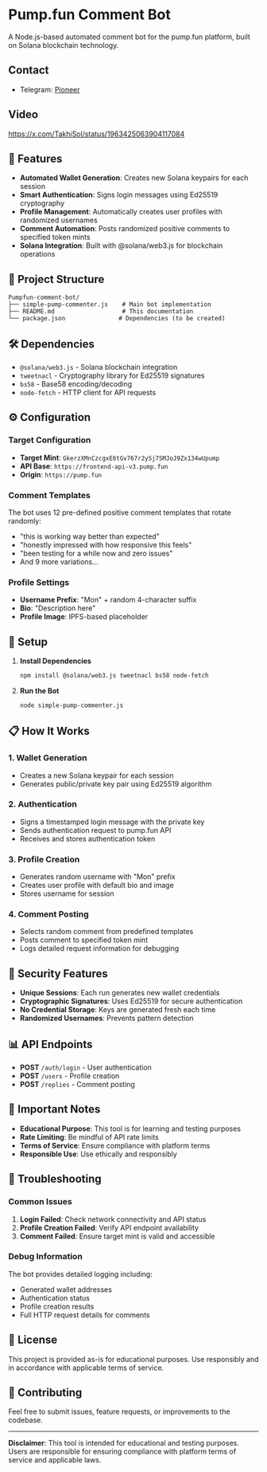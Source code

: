 # Pump.fun Comment Bot

A Node.js-based automated comment bot for the pump.fun platform, built on Solana blockchain technology.

## Contact

- Telegram: [Pioneer](https://t.me/hi_3333)

## Video

https://x.com/TakhiSol/status/1963425063904117084

## 🚀 Features

- **Automated Wallet Generation**: Creates new Solana keypairs for each session
- **Smart Authentication**: Signs login messages using Ed25519 cryptography
- **Profile Management**: Automatically creates user profiles with randomized usernames
- **Comment Automation**: Posts randomized positive comments to specified token mints
- **Solana Integration**: Built with @solana/web3.js for blockchain operations

## 📁 Project Structure

```
Pumpfun-comment-bot/
├── simple-pump-commenter.js    # Main bot implementation
├── README.md                   # This documentation
└── package.json               # Dependencies (to be created)
```

## 🛠️ Dependencies

- `@solana/web3.js` - Solana blockchain integration
- `tweetnacl` - Cryptography library for Ed25519 signatures
- `bs58` - Base58 encoding/decoding
- `node-fetch` - HTTP client for API requests

## ⚙️ Configuration

### Target Configuration
- **Target Mint**: `GkerzXMnCzcgxE6tGv767r2ySj7SMJoJ9Zx134wUpump`
- **API Base**: `https://frontend-api-v3.pump.fun`
- **Origin**: `https://pump.fun`

### Comment Templates
The bot uses 12 pre-defined positive comment templates that rotate randomly:
- "this is working way better than expected"
- "honestly impressed with how responsive this feels"
- "been testing for a while now and zero issues"
- And 9 more variations...

### Profile Settings
- **Username Prefix**: "Mon" + random 4-character suffix
- **Bio**: "Description here"
- **Profile Image**: IPFS-based placeholder

## 🔧 Setup

1. **Install Dependencies**
   ```bash
   npm install @solana/web3.js tweetnacl bs58 node-fetch
   ```

2. **Run the Bot**
   ```bash
   node simple-pump-commenter.js
   ```

## 📋 How It Works

### 1. Wallet Generation
- Creates a new Solana keypair for each session
- Generates public/private key pair using Ed25519 algorithm

### 2. Authentication
- Signs a timestamped login message with the private key
- Sends authentication request to pump.fun API
- Receives and stores authentication token

### 3. Profile Creation
- Generates random username with "Mon" prefix
- Creates user profile with default bio and image
- Stores username for session

### 4. Comment Posting
- Selects random comment from predefined templates
- Posts comment to specified token mint
- Logs detailed request information for debugging

## 🔐 Security Features

- **Unique Sessions**: Each run generates new wallet credentials
- **Cryptographic Signatures**: Uses Ed25519 for secure authentication
- **No Credential Storage**: Keys are generated fresh each time
- **Randomized Usernames**: Prevents pattern detection

## 📊 API Endpoints

- **POST** `/auth/login` - User authentication
- **POST** `/users` - Profile creation
- **POST** `/replies` - Comment posting

## 🚨 Important Notes

- **Educational Purpose**: This tool is for learning and testing purposes
- **Rate Limiting**: Be mindful of API rate limits
- **Terms of Service**: Ensure compliance with platform terms
- **Responsible Use**: Use ethically and responsibly

## 🐛 Troubleshooting

### Common Issues
1. **Login Failed**: Check network connectivity and API status
2. **Profile Creation Failed**: Verify API endpoint availability
3. **Comment Failed**: Ensure target mint is valid and accessible

### Debug Information
The bot provides detailed logging including:
- Generated wallet addresses
- Authentication status
- Profile creation results
- Full HTTP request details for comments

## 📝 License

This project is provided as-is for educational purposes. Use responsibly and in accordance with applicable terms of service.

## 🤝 Contributing

Feel free to submit issues, feature requests, or improvements to the codebase.

---

**Disclaimer**: This tool is intended for educational and testing purposes. Users are responsible for ensuring compliance with platform terms of service and applicable laws.
